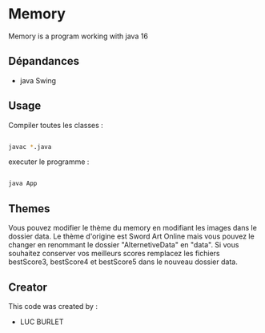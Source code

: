 # Memory

Memory is a program working with java 16

## Dépandances

- java Swing

## Usage

Compiler toutes les classes :
```bash

javac *.java

```
executer le programme :
```bash

java App
```

## Themes

Vous pouvez modifier le thème du memory en modifiant les images dans le dossier data.
Le thème d'origine est Sword Art Online mais vous pouvez le changer en renommant le dossier "AlternetiveData" en "data".
Si vous souhaitez conserver vos meilleurs scores remplacez les fichiers bestScore3, bestScore4 et bestScore5 dans le nouveau dossier data.

## Creator

This code was created by :
- LUC BURLET
